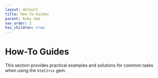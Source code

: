```yaml
---
layout: default
title: How-To Guides
parent: Ruby Gem
nav_order: 2
has_children: true
---
```


# How-To Guides

This section provides practical examples and solutions for common tasks when using the `html2rss` gem.
